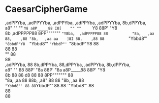 # CaesarCipherGame

           
  ,adPPYba, ,adPPYYba,  ,adPPYba, ,adPPYba, ,adPPYYba, 8b,dPPYba,  
 a8"     "" ""     `Y8 a8P_____88 I8[    "" ""     `Y8 88P'   "Y8  
 8b         ,adPPPPP88 8PP"""""""  `"Y8ba,  ,adPPPPP88 88          
 "8a,   ,aa 88,    ,88 "8b,   ,aa aa    ]8I 88,    ,88 88          
  `"Ybbd8"' `"8bbdP"Y8  `"Ybbd8"' `"YbbdP"' `"8bbdP"Y8 88   
             88             88                                 
            ""             88                                 
                           88                                 
  ,adPPYba, 88 8b,dPPYba,  88,dPPYba,   ,adPPYba, 8b,dPPYba,  
 a8"     "" 88 88P'    "8a 88P'    "8a a8P_____88 88P'   "Y8  
 8b         88 88       d8 88       88 8PP""""""" 88          
 "8a,   ,aa 88 88b,   ,a8" 88       88 "8b,   ,aa 88          
  `"Ybbd8"' 88 88`YbbdP"'  88       88  `"Ybbd8"' 88          
               88                                             
               88           
 
